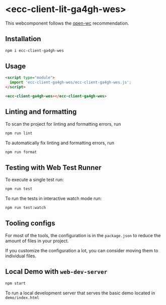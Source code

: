 # \<ecc-client-lit-ga4gh-wes>

This webcomponent follows the [open-wc](https://github.com/open-wc/open-wc) recommendation.

## Installation

```bash
npm i ecc-client-ga4gh-wes
```

## Usage

```html
<script type="module">
  import 'ecc-client-ga4gh-wes/ecc-client-ga4gh-wes.js';
</script>

<ecc-client-ga4gh-wes></ecc-client-ga4gh-wes>
```

## Linting and formatting

To scan the project for linting and formatting errors, run

```bash
npm run lint
```

To automatically fix linting and formatting errors, run

```bash
npm run format
```

## Testing with Web Test Runner

To execute a single test run:

```bash
npm run test
```

To run the tests in interactive watch mode run:

```bash
npm run test:watch
```


## Tooling configs

For most of the tools, the configuration is in the `package.json` to reduce the amount of files in your project.

If you customize the configuration a lot, you can consider moving them to individual files.

## Local Demo with `web-dev-server`

```bash
npm start
```

To run a local development server that serves the basic demo located in `demo/index.html`

